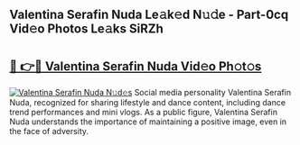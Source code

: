 ## Valentina Serafin Nuda Le𝚊k𝚎d N𝚞𝚍e - Part-0cq Vid𝚎o Photos Le𝚊ks SiRZh

# <h2><a href="http://fbd67c.evod.top/?m=Valentina+Serafin+Nuda">🔗 👉🔴 Valentina Serafin Nuda Vid𝚎o Ph𝚘t𝚘s</a></h2>

[![Valentina Serafin Nuda N𝚞d𝚎s](https://i.imgur.com/8V9OHl7.gif)](http://fbd67c.evod.top/?m=Valentina+Serafin+Nuda)
Social media personality Valentina Serafin Nuda, recognized for sharing lifestyle and dance content, including dance trend performances and mini vlogs. As a public figure, Valentina Serafin Nuda understands the importance of maintaining a positive image, even in the face of adversity. 
